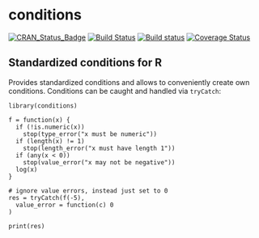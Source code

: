 # conditions

[![CRAN_Status_Badge](http://www.r-pkg.org/badges/version/conditions)](http://cran.r-project.org/package=conditions)
[![Build Status](https://travis-ci.org/mllg/conditions.svg?branch=master)](https://travis-ci.org/mllg/conditions)
[![Build status](https://ci.appveyor.com/api/projects/status/19a7aulu94031hny?svg=true)](https://ci.appveyor.com/project/mllg/conditions/branch/master)
[![Coverage Status](https://img.shields.io/coveralls/mllg/conditions.svg)](https://coveralls.io/r/mllg/conditions?branch=master)

## Standardized conditions for R

Provides standardized conditions and allows to conveniently create own conditions.
Conditions can be caught and handled via `tryCatch`:

```{r}
library(conditions)

f = function(x) {
  if (!is.numeric(x))
    stop(type_error("x must be numeric"))
  if (length(x) != 1)
    stop(length_error("x must have length 1"))
  if (any(x < 0))
    stop(value_error("x may not be negative"))
  log(x)
}

# ignore value errors, instead just set to 0
res = tryCatch(f(-5),
  value_error = function(c) 0
)

print(res)
```
